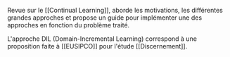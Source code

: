 Revue sur le [[Continual Learning]], aborde les motivations, les différentes grandes approches et propose un guide pour implémenter une des approches en fonction du problème traité.

L'approche DIL (Domain-Incremental Learning) correspond à une proposition faite à [[EUSIPCO]] pour l'étude [[Discernement]].
